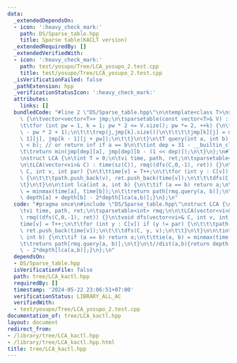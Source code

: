 ```yaml
---
data:
  _extendedDependsOn:
  - icon: ':heavy_check_mark:'
    path: DS/Sparse_table.hpp
    title: Sparse table(KACLT version)
  _extendedRequiredBy: []
  _extendedVerifiedWith:
  - icon: ':heavy_check_mark:'
    path: test/yosupo/Tree/LCA_yosupo_2.test.cpp
    title: test/yosupo/Tree/LCA_yosupo_2.test.cpp
  _isVerificationFailed: false
  _pathExtension: hpp
  _verificationStatusIcon: ':heavy_check_mark:'
  attributes:
    links: []
  bundledCode: "#line 2 \"DS/Sparse_table.hpp\"\n\ntemplate<class T>\nstruct sparsetable\
    \ {\n\tvector<vector<T>> jmp;\n\tsparsetable(const vector<T>& V) : jmp(1, V) {\n\
    \t\tfor (int pw = 1, k = 1; pw * 2 <= V.size(); pw *= 2, ++k) {\n\t\t\tjmp.emplace_back(V.size()\
    \ - pw * 2 + 1);\n\t\t\trep(j,jmp[k].size())\n\t\t\t\tjmp[k][j] = min(jmp[k -\
    \ 1][j], jmp[k - 1][j + pw]);\n\t\t}\n\t}\n\tT query(int a, int b) {\n\t\tassert(a\
    \ < b); // or return inf if a == b\n\t\tint dep = 31 - __builtin_clz(b - a);\n\
    \t\treturn min(jmp[dep][a], jmp[dep][b - (1 << dep)]);\n\t}\n};\n#line 3 \"tree/LCA_kactl.hpp\"\
    \nstruct LCA {\n\tint T = 0;\n\tvi time, path, ret;\n\tsparsetable<int> rmq;\n\
    \n\tLCA(vector<vi>& C) : time(sz(C)), rmq((dfs(C,0,-1), ret)) {}\n\tvoid dfs(vector<vi>&\
    \ C, int v, int par) {\n\t\ttime[v] = T++;\n\t\tfor (int y : C[v]) if (y != par)\
    \ {\n\t\t\tpath.push_back(v), ret.push_back(time[v]);\n\t\t\tdfs(C, y, v);\n\t\
    \t}\n\t}\n\n\tint lca(int a, int b) {\n\t\tif (a == b) return a;\n\t\ttie(a, b)\
    \ = minmax(time[a], time[b]);\n\t\treturn path[rmq.query(a, b)];\n\t}\n\t//dist(a,b){return\
    \ depth[a] + depth[b] - 2*depth[lca(a,b)];}\n};\n"
  code: "#pragma once\n#include \"DS/Sparse_table.hpp\"\nstruct LCA {\n\tint T = 0;\n\
    \tvi time, path, ret;\n\tsparsetable<int> rmq;\n\n\tLCA(vector<vi>& C) : time(sz(C)),\
    \ rmq((dfs(C,0,-1), ret)) {}\n\tvoid dfs(vector<vi>& C, int v, int par) {\n\t\t\
    time[v] = T++;\n\t\tfor (int y : C[v]) if (y != par) {\n\t\t\tpath.push_back(v),\
    \ ret.push_back(time[v]);\n\t\t\tdfs(C, y, v);\n\t\t}\n\t}\n\n\tint lca(int a,\
    \ int b) {\n\t\tif (a == b) return a;\n\t\ttie(a, b) = minmax(time[a], time[b]);\n\
    \t\treturn path[rmq.query(a, b)];\n\t}\n\t//dist(a,b){return depth[a] + depth[b]\
    \ - 2*depth[lca(a,b)];}\n};\n"
  dependsOn:
  - DS/Sparse_table.hpp
  isVerificationFile: false
  path: tree/LCA_kactl.hpp
  requiredBy: []
  timestamp: '2024-05-22 23:06:51+07:00'
  verificationStatus: LIBRARY_ALL_AC
  verifiedWith:
  - test/yosupo/Tree/LCA_yosupo_2.test.cpp
documentation_of: tree/LCA_kactl.hpp
layout: document
redirect_from:
- /library/tree/LCA_kactl.hpp
- /library/tree/LCA_kactl.hpp.html
title: tree/LCA_kactl.hpp
---
```

